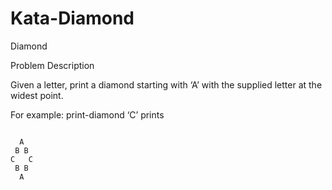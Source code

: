 # Kata-Diamond

Diamond

Problem Description

Given a letter, print a diamond starting with ‘A’ with the supplied letter at the widest point.

For example: print-diamond ‘C’ prints

<pre><code>  
  A
 B B
C   C
 B B
  A
</code></pre>
